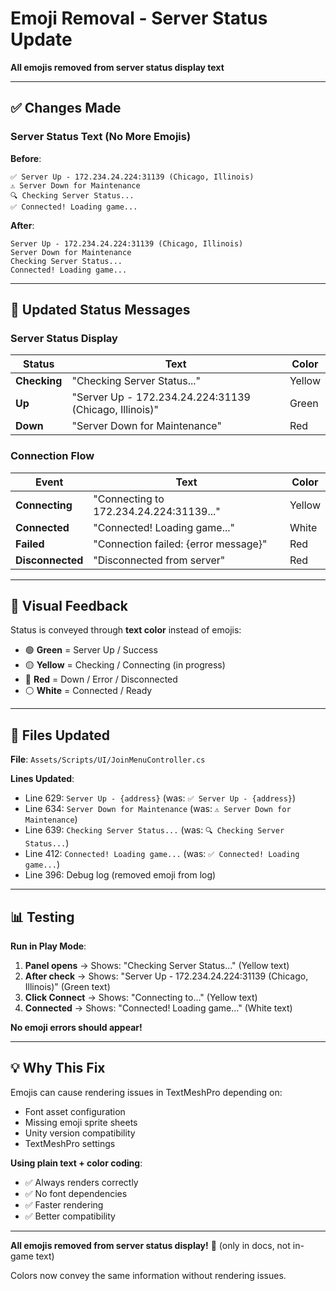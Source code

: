 # Emoji Removal - Server Status Update

**All emojis removed from server status display text**

---

## ✅ Changes Made

### Server Status Text (No More Emojis)

**Before**:
```
✅ Server Up - 172.234.24.224:31139 (Chicago, Illinois)
⚠️ Server Down for Maintenance
🔍 Checking Server Status...
✅ Connected! Loading game...
```

**After**:
```
Server Up - 172.234.24.224:31139 (Chicago, Illinois)
Server Down for Maintenance
Checking Server Status...
Connected! Loading game...
```

---

## 📝 Updated Status Messages

### Server Status Display

| Status | Text | Color |
|--------|------|-------|
| **Checking** | "Checking Server Status..." | Yellow |
| **Up** | "Server Up - 172.234.24.224:31139 (Chicago, Illinois)" | Green |
| **Down** | "Server Down for Maintenance" | Red |

### Connection Flow

| Event | Text | Color |
|-------|------|-------|
| **Connecting** | "Connecting to 172.234.24.224:31139..." | Yellow |
| **Connected** | "Connected! Loading game..." | White |
| **Failed** | "Connection failed: {error message}" | Red |
| **Disconnected** | "Disconnected from server" | Red |

---

## 🎨 Visual Feedback

Status is conveyed through **text color** instead of emojis:

- 🟢 **Green** = Server Up / Success
- 🟡 **Yellow** = Checking / Connecting (in progress)
- 🔴 **Red** = Down / Error / Disconnected
- ⚪ **White** = Connected / Ready

---

## 🔧 Files Updated

**File**: `Assets/Scripts/UI/JoinMenuController.cs`

**Lines Updated**:
- Line 629: `Server Up - {address}` (was: `✅ Server Up - {address}`)
- Line 634: `Server Down for Maintenance` (was: `⚠️ Server Down for Maintenance`)
- Line 639: `Checking Server Status...` (was: `🔍 Checking Server Status...`)
- Line 412: `Connected! Loading game...` (was: `✅ Connected! Loading game...`)
- Line 396: Debug log (removed emoji from log)

---

## 📊 Testing

**Run in Play Mode**:

1. **Panel opens** → Shows: "Checking Server Status..." (Yellow text)
2. **After check** → Shows: "Server Up - 172.234.24.224:31139 (Chicago, Illinois)" (Green text)
3. **Click Connect** → Shows: "Connecting to..." (Yellow text)
4. **Connected** → Shows: "Connected! Loading game..." (White text)

**No emoji errors should appear!**

---

## 💡 Why This Fix

Emojis can cause rendering issues in TextMeshPro depending on:
- Font asset configuration
- Missing emoji sprite sheets
- Unity version compatibility
- TextMeshPro settings

**Using plain text + color coding**:
- ✅ Always renders correctly
- ✅ No font dependencies
- ✅ Faster rendering
- ✅ Better compatibility

---

**All emojis removed from server status display!** 🎯 (only in docs, not in-game text)

Colors now convey the same information without rendering issues.
